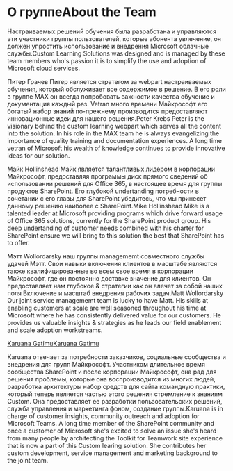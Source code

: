 # <a name="about-the-team"></a><span data-ttu-id="ce674-101">О группе</span><span class="sxs-lookup"><span data-stu-id="ce674-101">About the Team</span></span>

<span data-ttu-id="ce674-102">Настраиваемых решений обучения была разработана и управляются эти участники группы пользователей, которые абонента увлечение, он должен упростить использование и внедрения Microsoft облачные службы.</span><span class="sxs-lookup"><span data-stu-id="ce674-102">Custom Learning Solutions was designed and is managed by these team members who's passion it is to simplify the use and adoption of Microsoft cloud services.</span></span>  

<span data-ttu-id="ce674-p101">Питер Грачев Питер является стратегом за webpart настраиваемых обучения, который обслуживает все содержимое в решение. В его роли в группе MAX он всегда попробовать важности качества обучение и документация каждый раз.  Vetran много времени Майкрософт его богатый набор знаний по-прежнему производится предоставляют инновационные идеи для нашего решения.</span><span class="sxs-lookup"><span data-stu-id="ce674-p101">Peter Krebs Peter is the visionary behind the custom learning webpart which serves all the content into the solution. In his role in the MAX team he is always evangelizing the importance of quality training and documentation experiences.  A long time vetran of Microsoft his wealth of knowledge continues to provide innovative ideas for our solution.</span></span>  

<span data-ttu-id="ce674-p102">Майк Hollinshead Майк является талантливых лидером в корпорации Майкрософт, предоставляя программы диск прямого сведений об использовании решений для Office 365, в настоящее время для группы продуктов SharePoint.  Его глубокой undertanding потребности в сочетании с его главы для SharePoint убедитесь, что мы принесет данному решению наиболее с SharePoint.</span><span class="sxs-lookup"><span data-stu-id="ce674-p102">Mike Hollinshead Mike is a talented leader at Microsoft providing programs which drive forward usage of Office 365 solutions, currently for the SharePoint product group.  His deep undertanding of customer needs combined with his charter for SharePoint ensure we will bring to this solution the best that SharePoint has to offer.</span></span> 

<span data-ttu-id="ce674-p103">Мэтт Wollordarsky наш группы managememt совместного службы удачей Мэтт.  Свои навыки включения клиентов в масштабе являются также квалифицированные во всем свое время в корпорации Майкрософт, где он постоянно доставке значение для клиентов.  Он предоставляет нам глубокое & стратегии как он влечет за собой наших поля Включение и масштаб внедрения рабочих задач.</span><span class="sxs-lookup"><span data-stu-id="ce674-p103">Matt Wollordarsky Our joint service managememt team is lucky to have Matt.  His skills at enabling customers at scale are well seasoned throughout his time at Microsoft where he has consistently delivered value for our customers.  He provides us valuable insights & strategies as he leads our field enablement and scale adoption workstreams.</span></span>  

[<span data-ttu-id="ce674-111">Karuana Gatimu</span><span class="sxs-lookup"><span data-stu-id="ce674-111">Karuana Gatimu</span></span>](https://linkedin.com/in/KaruanaGatimu)

<span data-ttu-id="ce674-p104">Karuana отвечает за потребности заказчиков, социальные сообщества и внедрения для групп Майкрософт.  Участником длительное время сообщества SharePoint и после корпорации Майкрософт, она рад для решения проблемы, которые она воспроизводится из многих людей, разработка архитектуры набор средств для сайта командную практики, который теперь является частью этого решения стремление к знаниям Custom.  Она предоставляет ее разработки пользовательских решений, служба управления и маркетинга фоном, создание группы.</span><span class="sxs-lookup"><span data-stu-id="ce674-p104">Karuana is in charge of customer insights, community outreach and adoption for Microsoft Teams.  A long time member of the SharePoint community and once a customer of Microsoft she's excited to solve an issue she's heard from many people by architecting the Toolkit for Teamwork site experience that is now a part of this Custom learing solution.  She contributes her custom development, service management and marketing background to the joint team.</span></span>  

